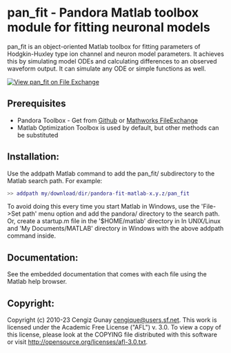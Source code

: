 pan_fit - Pandora Matlab toolbox module for fitting neuronal models
=======================================================================

pan_fit is an object-oriented Matlab toolbox for fitting
parameters of Hodgkin-Huxley type ion channel and neuron model
parameters. It achieves this by simulating model ODEs and calculating
differences to an observed waveform output. It can simulate any ODE or
simple functions as well. 

[![View pan_fit on File Exchange](https://www.mathworks.com/matlabcentral/images/matlab-file-exchange.svg)](https://www.mathworks.com/matlabcentral/fileexchange/124050-pan_fit)

Prerequisites
--------------------

- Pandora Toolbox - Get from [Github](https://github.com/cengique/pandora-matlab) or [Mathworks 
  FileExchange](https://www.mathworks.com/matlabcentral/fileexchange/60237-cengique-pandora-matlab)
- Matlab Optimization Toolbox is used by default, but other methods
  can be substituted

Installation:
--------------------

Use the addpath Matlab command to add the pan_fit/ subdirectory to the
Matlab search path. For example: 

```matlab
>> addpath my/download/dir/pandora-fit-matlab-x.y.z/pan_fit
```

To avoid doing this every time you start Matlab in Windows, use the
'File->Set path' menu option and add the pandora/ directory to the
search path. Or, create a startup.m file in the '$HOME/matlab'
directory in In UNIX/Linux and 'My Documents/MATLAB' directory in
Windows with the above addpath command inside.

Documentation:
--------------------

See the embedded documentation that comes with each file using the
Matlab help browser.

Copyright:
--------------------

Copyright (c) 2010-23 Cengiz Gunay <cengique@users.sf.net>.
This work is licensed under the Academic Free License ("AFL")
v. 3.0. To view a copy of this license, please look at the COPYING
file distributed with this software or visit
http://opensource.org/licenses/afl-3.0.txt.
